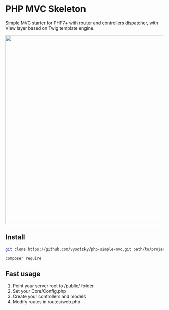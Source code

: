 # PHP MVC Skeleton
<p>Simple MVC starter for PHP7+ with router and controllers dispatcher, with View layer based on Twig template engine.</p>
<p align="center">
<img src="https://user-images.githubusercontent.com/22153965/76825451-4f792800-681a-11ea-9282-4706c90b876d.png" width="600">
</p>

## Install
```bash
git clone https://github.com/vysotzky/php-simple-mvc.git path/to/project
```
```bash
composer require
```
## Fast usage
1. Point your server root to /public/ folder 
2. Set your Core/Config.php
3. Create your controllers and models
4. Modify routes in routes/web.php
